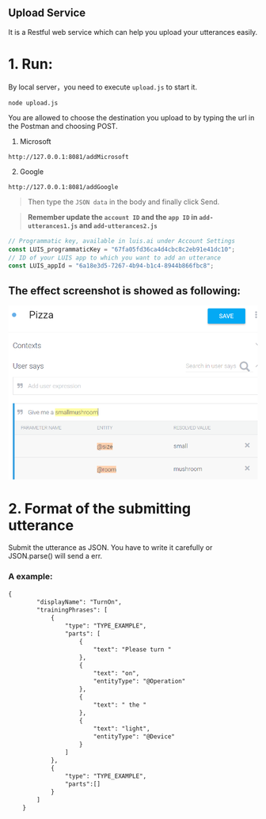 Upload Service
-------

It is a Restful web service which can help you upload your utterances easily.

# 1. Run:
By local server，you need to execute `upload.js` to start it. 

```shell
node upload.js
```

You are allowed to choose the destination you upload to by typing the url in the Postman and choosing POST.

1. Microsoft
```
http://127.0.0.1:8081/addMicrosoft
```
2. Google
```
http://127.0.0.1:8081/addGoogle
```

> Then type the `JSON data` in the body and finally click Send.


> **Remember update the `account ID` and the `app ID` in `add-utterances1.js` and `add-utterances2.js`**

```javascript
// Programmatic key, available in luis.ai under Account Settings
const LUIS_programmaticKey = "67fa05fd36ca4d4cbc8c2eb91e41dc10";
// ID of your LUIS app to which you want to add an utterance
const LUIS_appId = "6a18e3d5-7267-4b94-b1c4-8944b866fbc8";
```


## The effect screenshot is showed as following:

 
 ![Microsoft](https://github.com/liufuxiao/Upload-code/blob/master/The%20picture%20of%20uploading.png)
 
 
 
 
 
# 2. Format of the submitting utterance

Submit the utterance as JSON. You have to write it carefully or JSON.parse() will send a err.


### A example:

```
{
        "displayName": "TurnOn",
        "trainingPhrases": [
            {
                "type": "TYPE_EXAMPLE",
                "parts": [
                    {
                        "text": "Please turn "
                    },
                    {
                        "text": "on",
                        "entityType": "@Operation"
                    },
                    {
                        "text": " the "
                    },
                    {
                        "text": "light",
                        "entityType": "@Device"
                    }
                ]
            },
            {
                "type": "TYPE_EXAMPLE",
                "parts":[]
            }
        ]
    }
```

